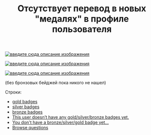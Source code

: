 ﻿---
title: "Отсутствует перевод в новых &quot;медалях&quot; в профиле пользователя"
se.owner.user_id: 1365
se.owner.display_name: "insolor"
se.owner.link: "https://ru.meta.stackoverflow.com/users/1365/insolor"
se.link: "https://ru.meta.stackoverflow.com/questions/11643/%d0%9e%d1%82%d1%81%d1%83%d1%82%d1%81%d1%82%d0%b2%d1%83%d0%b5%d1%82-%d0%bf%d0%b5%d1%80%d0%b5%d0%b2%d0%be%d0%b4-%d0%b2-%d0%bd%d0%be%d0%b2%d1%8b%d1%85-%d0%bc%d0%b5%d0%b4%d0%b0%d0%bb%d1%8f%d1%85-%d0%b2-%d0%bf%d1%80%d0%be%d1%84%d0%b8%d0%bb%d0%b5-%d0%bf%d0%be%d0%bb%d1%8c%d0%b7%d0%be%d0%b2%d0%b0%d1%82%d0%b5%d0%bb%d1%8f"
se.question_id: 11643
se.post_type: question
---
<p><a href="https://i.stack.imgur.com/Q16Ys.png" rel="nofollow noreferrer"><img src="https://i.stack.imgur.com/Q16Ys.png" alt="введите сюда описание изображения" /></a></p>
<p><a href="https://i.stack.imgur.com/cbtct.png" rel="nofollow noreferrer"><img src="https://i.stack.imgur.com/cbtct.png" alt="введите сюда описание изображения" /></a></p>
<p><a href="https://i.stack.imgur.com/ywPSt.png" rel="nofollow noreferrer"><img src="https://i.stack.imgur.com/ywPSt.png" alt="введите сюда описание изображения" /></a></p>
<p>(без бронзовых бейджей пока никого не нашел)</p>
<p>Строки:</p>
<ul>
<li><a href="https://ru.traducir.win/filters?sourceRegex=%5Egold%20badges%24&amp;translationStatus=2" rel="nofollow noreferrer">gold badges</a></li>
<li><a href="https://ru.traducir.win/filters?sourceRegex=%5Esilver%20badges%24&amp;translationStatus=2" rel="nofollow noreferrer">silver badges</a></li>
<li><a href="https://ru.traducir.win/filters?sourceRegex=%5Ebronze%20badges%24&amp;translationStatus=2" rel="nofollow noreferrer">bronze badges</a></li>
<li><a href="https://ru.traducir.win/filters?sourceRegex=This%20user%20doesn%E2%80%99t%20have%20any%20(gold%7Csilver%7Cbronze)%20badges%20yet&amp;translationStatus=2" rel="nofollow noreferrer">This user doesn’t have any gold/silver/bronze badges yet.</a></li>
<li><a href="https://ru.traducir.win/filters?sourceRegex=You%20don%5B%E2%80%99%27%5Dt%20have%20a%20(bronze%7Csilver%7Cgold)%20badge%20yet.&amp;translationStatus=2" rel="nofollow noreferrer">You don't have a bronze/silver/gold badge yet...</a></li>
<li><a href="https://ru.traducir.win/filters?sourceRegex=%5EBrowse%20questions%24" rel="nofollow noreferrer">Browse questions</a></li>
</ul>
